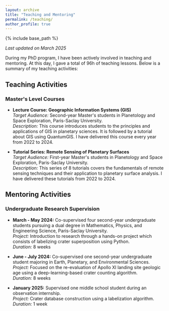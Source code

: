 ```yaml
---
layout: archive
title: "Teaching and Mentoring"
permalink: /teaching/
author_profile: true
---
```


{% include base_path %}

*Last updated on March 2025*

During my PhD program, I have been actively involved in teaching and mentoring. At this day, I gave a total of 96h of teaching lessons. Below is a summary of my teaching activities:

## Teaching Activities

### Master's Level Courses
- **Lecture Course: Geographic Information Systems (GIS)**  
  *Target Audience:* Second-year Master's students in Planetology and Space Exploration, Paris-Saclay University.  
  *Description:* This course introduces students to the principles and applications of GIS in planetary sciences. It is followed by a tutorial about GIS using QuantumGIS. I have delivered this course every year from 2022 to 2024.

- **Tutorial Series: Remote Sensing of Planetary Surfaces**  
  *Target Audience:* First-year Master's students in Planetology and Space Exploration, Paris-Saclay University.  
  *Description:* This series of 8 tutorials covers the fundamentals of remote sensing techniques and their application to planetary surface analysis. I have delivered these tutorials from 2022 to 2024.

## Mentoring Activities

### Undergraduate Research Supervision
- **March - May 2024:** Co-supervised four second-year undergraduate students pursuing a dual degree in Mathematics, Physics, and Engineering Science, Paris-Saclay University.  
  *Project:* Introduction to research through a hands-on project which consists of labelizing crater superposition using Python.  
  *Duration:* 8 weeks  

- **June - July 2024:** Co-supervised one second-year undergraduate student majoring in Earth, Planetary, and Environmental Sciences.  
  *Project:* Focused on the re-evaluation of Apollo XI landing site geologic age using a deep-learning-based crater counting algorithm.  
  *Duration:* 8 weeks  

- **January 2025:** Supervised one middle school student during an observation internship.  
  *Project:* Crater database construction using a labelization algorithm.  
  *Duration:* 1 week
